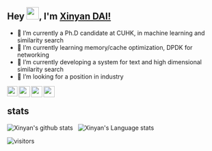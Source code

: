 ## Hey <img src="https://github.com/TheDudeThatCode/TheDudeThatCode/blob/master/Assets/Hi.gif" width="29px">, I'm [Xinyan DAI!](https://appsrv.cse.cuhk.edu.hk/~xydai/) 


- 🔭 I’m currently a Ph.D candidate at CUHK, in machine learning and similarity search
- 🌱 I’m currently learning memory/cache optimization, DPDK for networking
- 👯 I’m currently developing a system for text and high dimensional similarity search
- 🤔 I’m looking for a position in industry


<a href="https://www.linkedin.com/in/xinyan-dai-b546b3130">
  <img align="left" width="24px" src="https://cdn.jsdelivr.net/npm/simple-icons@v3/icons/linkedin.svg"  />
</a>
<a href="https://twitter.com/xinyan_dai">
  <img align="left" width="26px" src="https://cdn.jsdelivr.net/npm/simple-icons@v3/icons/twitter.svg" />
</a>
<a href="mailto:xinyan.dai@outlook.com">
  <img align="left" width="26px" src="https://cdn.jsdelivr.net/npm/simple-icons@v3/icons/microsoftoutlook.svg" />
</a>
<a href="https://scholar.google.com/citations?user=VGZ6InkAAAAJ&hl=en&hl=en">
  <img align="left" width="26px" src="https://cdn.jsdelivr.net/npm/simple-icons@v3/icons/googlescholar.svg" />
</a>
<br />

## stats

![Xinyan's github stats](https://github-readme-stats.vercel.app/api?username=xinyandai&show_icons=true&hide_border=true)&nbsp;&nbsp;
![Xinyan's Language stats](https://github-readme-stats-eight-theta.vercel.app/api/top-langs/?username=xinyandai&layout=compact&langs_count=8&hide_border=true)
<br />

![visitors](https://visitor-badge.laobi.icu/badge?page_id=xinyandai.xinyandai)
